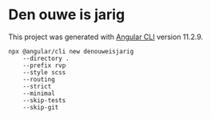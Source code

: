 # Den ouwe is jarig

This project was generated with [Angular CLI](https://github.com/angular/angular-cli) version 11.2.9.
```
npx @angular/cli new denouweisjarig 
    --directory . 
    --prefix rvp
    --style scss
    --routing
    --strict
    --minimal
    --skip-tests
    --skip-git 
```
